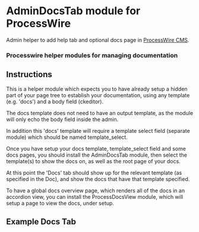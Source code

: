 AdminDocsTab module for ProcessWire
================

Admin helper to add help tab and optional docs page in [ProcessWire CMS](http://processwire.com/).

### Processwire helper modules for managing documentation

## Instructions

This is a helper module which expects you to have already setup a hidden part of your page tree to establish your documentation, using any template (e.g. 'docs') and a body field (ckeditor).

The docs template does not need to have an output template, as the module will only echo the body field inside the admin.

In addition this 'docs' template will require a template select field (separate module) which should be named template_select.

Once you have setup your docs template, template_select field and some docs pages, you should install the AdminDocsTab module, then select the template(s) to show the docs on, as well as the root page of your docs.

At this point the 'Docs' tab should show up for the relevant template (as specified in the Doc), and show the docs that have that template specified.

To have a global docs overview page, which renders all of the docs in an accordion view, you can install the ProcessDocsView module, which will setup a page to view the docs, under setup.


## Example Docs Tab